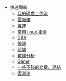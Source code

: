 <!-- _navbar.md https://docsify.js.org/#/custom-navbar -->

* 快速導航
  * [我的碼農工作流](/workflow/README.md)
  * [雲服務](/ops/cloud/README.md)
  * [維運](/ops/README.md)
  * [常用 linux 指令](/ops/linux/command.md)
  * [DBA](/dba/README.md)
  * [後端](/b2e/README.md)
  * [前端](/f2e/README.md)
  * [數據分析](/data-analyst/README.md)
  * [Game](/game/README.md)
  * [一些不錯的文章、連結](/workflow/links.md)
  * [雲測速](http://cloudping.bastionhost.org/aliyun/)
